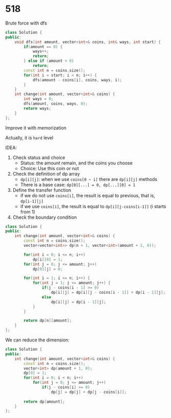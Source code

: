 # 518

Brute force with dfs
```c++
class Solution {
public:
    void dfs(int amount, vector<int>& coins, int& ways, int start) {
        if(amount == 0) {
            ways++;
            return;
        } else if (amount < 0)
            return;
        const int n = coins.size();
        for(int i = start; i < n; i++) {
            dfs(amount - coins[i], coins, ways, i);
        }
    }
    int change(int amount, vector<int>& coins) {
        int ways = 0;
        dfs(amount, coins, ways, 0);
        return ways;
    }
};
```

Improve it with memorization

Actually, it is `hard` level

IDEA:
1. Check status and choice
   - Status: the amount remain, and the coins you choose
   - Choice: Use this coin or not
2. Check the definition of dp array
   - `dp[i][j]`: when we use `coins[0 ~ i]` there are `dp[i][j]` methods
   - There is a base case: `dp[0][...] = 0, dp[...][0] = 1`
3. Define the transfer function
   - if we do not use `coins[i]`, the result is equal to previous, that is, `dp[i-1][j]`
   - if we use `coins[i]`, the result is equal to `dp[i][j-coins[i-1]]` (i starts from 1)
4. Check the boundary condition

```c++
class Solution {
public:
    int change(int amount, vector<int>& coins) {
        const int n = coins.size();
        vector<vector<int>> dp(n + 1, vector<int>(amount + 1, 0));

        for(int i = 0; i <= n; i++)
            dp[i][0] = 1;
        for(int j = 0; j <= amount; j++)
            dp[0][j] = 0;

        for(int i = 1; i <= n; i++) {
            for(int j = 1; j <= amount; j++) {
                if(j - coins[i - 1] >= 0)
                    dp[i][j] = dp[i][j - coins[i - 1]] + dp[i - 1][j];
                else
                    dp[i][j] = dp[i - 1][j];
            }
        }

        return dp[n][amount];
    }
};
```

We can reduce the dimension:
```c++
class Solution {
public:
    int change(int amount, vector<int>& coins) {
        const int n = coins.size();
        vector<int> dp(amount + 1, 0);
        dp[0] = 1;
        for(int i = 0; i < n; i++)
            for(int j = 0; j <= amount; j++)
                if(j - coins[i] >= 0)
                    dp[j] = dp[j] + dp[j - coins[i]];
        
        return dp[amount];
    }
};
```